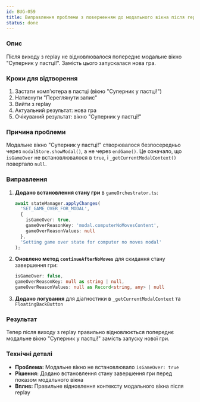 ```yaml
---
id: BUG-059
title: Виправлення проблеми з поверненням до модального вікна після replay
status: done
---
```


### Опис

Після виходу з replay не відновлювалося попереднє модальне вікно "Суперник у пастці!". Замість цього запускалася нова гра.

### Кроки для відтворення

1. Застати комп'ютера в пастці (вікно "Суперник у пастці!")
2. Натиснути "Переглянути запис"
3. Вийти з replay
4. Актуальний результат: нова гра
5. Очікуваний результат: вікно "Суперник у пастці!"

### Причина проблеми

Модальне вікно "Суперник у пастці!" створювалося безпосередньо через `modalStore.showModal()`, а не через `endGame()`. Це означало, що `isGameOver` не встановлювалося в `true`, і `_getCurrentModalContext()` повертало `null`.

### Виправлення

1. **Додано встановлення стану гри** в `gameOrchestrator.ts`:
   ```typescript
   await stateManager.applyChanges(
     'SET_GAME_OVER_FOR_MODAL', 
     { 
       isGameOver: true,
       gameOverReasonKey: 'modal.computerNoMovesContent',
       gameOverReasonValues: null
     }, 
     'Setting game over state for computer no moves modal'
   );
   ```

2. **Оновлено метод `continueAfterNoMoves`** для скидання стану завершення гри:
   ```typescript
   isGameOver: false,
   gameOverReasonKey: null as string | null,
   gameOverReasonValues: null as Record<string, any> | null
   ```

3. **Додано логування** для діагностики в `_getCurrentModalContext` та `FloatingBackButton`

### Результат

Тепер після виходу з replay правильно відновлюється попереднє модальне вікно "Суперник у пастці!" замість запуску нової гри.

### Технічні деталі

- **Проблема:** Модальне вікно не встановлювало `isGameOver: true`
- **Рішення:** Додано встановлення стану завершення гри перед показом модального вікна
- **Вплив:** Правильне відновлення контексту модального вікна після replay 